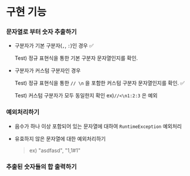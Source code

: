 # 구현 기능

### 문자열로 부터 숫자 추출하기

- 구분자가 기본 구분자(`,`, `:`)인 경우 ✅

  Test) 정규 표현식을 통한 기본 구분자 문자열인지를 확인.

- 구분자가 커스텀 구분자인 경우

  Test) 정규 표현식을 통한 `// \n` 을 포함한 커스텀 구분자 문자열인지를 확인. ✅
  
  Test) 커스텀 구분자가 모두 동일한지 확인
  ex)`//<\n1:2:3` 은 예외
  
  

### 예외처리하기

- 음수가 하나 이상 포함되어 있는 문자열에 대하여 `RuntimeException` 예외처리 

- 유효하지 않은 문자열에 대한 예외처리하기

  >ex) "asdfasd", "1,1#1"

### 추출된 숫자들의 합 출력하기

